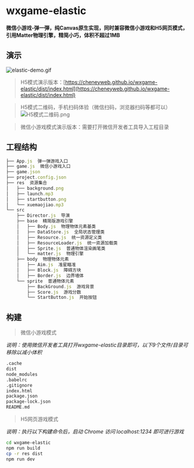 # wxgame-elastic
**微信小游戏-弹一弾，纯Canvas原生实现，同时兼容微信小游戏和H5网页模式，引用Matter物理引擎，精简小巧，体积不超过1MB**

## 演示
![elastic-demo.gif](https://upload-images.jianshu.io/upload_images/5173617-bfdc01eefe371fa3.gif?imageMogr2/auto-orient/strip)

>H5模式演示版本：[https://cheneyweb.github.io/wxgame-elastic/dist/index.html](https://cheneyweb.github.io/wxgame-elastic/dist/index.html)

>H5模式二维码，手机扫码体验（微信扫码，浏览器扫码等都可以）![H5模式二维码.png](https://upload-images.jianshu.io/upload_images/5173617-28eadf06e69ad5fb.png?imageMogr2/auto-orient/strip%7CimageView2/2/w/1240)

>微信小游戏模式演示版本：需要打开微信开发者工具导入工程目录

## 工程结构

```js
├── App.js  弹一弾游戏入口
├── game.js  微信小游戏入口
├── game.json
├── project.config.json
├── res  资源集合
│   ├── background.png
│   ├── launch.mp3
│   ├── startbutton.png
│   └── xuemaojiao.mp3
└── src
    ├── Director.js  导演
    ├── base  精简版游戏引擎
    │   ├── Body.js  物理物体元素基类
    │   ├── DataStore.js  全局状态管理类
    │   ├── Resource.js  统一资源定义类
    │   ├── ResourceLoader.js  统一资源加载类
    │   ├── Sprite.js  普通物体渲染画笔类
    │   └── matter.js  物理引擎
    ├── body  物理物体元素
    │   ├── Aim.js  准星瞄准
    │   ├── Block.js  障碍方块
    │   ├── Border.js  边界墙体
    └── sprite  普通物体元素
        ├── BackGround.js  游戏背景
        ├── Score.js  游戏分数
        └── StartButton.js  开始按钮
```

## 构建

>微信小游戏模式

*说明：使用微信开发者工具打开wxgame-elastic目录即可，以下9个文件/目录可移除以减小体积*

```sh
.cache
dist
node_modules
.babelrc
.gitignore
index.html
package.json
package-lock.json
README.md
```

>H5网页游戏模式

*说明：执行以下构建命令后，启动 Chrome 访问 localhost:1234 即可进行游戏*

```sh
cd wxgame-elastic
npm run build
cp -r res dist
npm run dev
```



